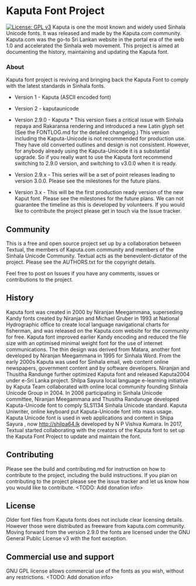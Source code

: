 
# Kaputa Font Project

[![License: GPL v3](https://img.shields.io/badge/License-GPL%20v3-blue.svg)](https://www.gnu.org/licenses/gpl-3.0)
Kaputa is one the most known and widely used Sinhala Unicode fonts. It was released and made by the Kaputa.com community. Kaputa.com was the go-to Sri Lankan website in the portal era of the web 1.0 and accelerated the Sinhala web movement. This project is aimed at documenting the history, maintaining and updating the Kaputa font.



### About
Kaputa font project is reviving and bringing back the Kaputa Font to comply with the latest standards in Sinhala fonts.


* Version 1         - Kaputa (ASCII encoded font)
* Version 2         - kaputaunicode

* Version 2.9.0        - Kaputa
      * This version fixes a critical issue with Sinhala repaya and Rakaransa rendering and  introduced a new Latin glyph set (See the FONTLOG.md for the detailed changelog.) This version including the Kaputa-Unicode is not recommended for production use. They have old converted outlines and design is not consistent. However, for anybody already using the  Kaputa-Unicode it is a substantial upgrade. So if you really want to use the Kaputa font recommend switching to 2.9.0 version, and switching to v3.0.0 when it is ready.
* Version 2.9.x        - This series will be a set of point releases leading to version 3.0.0. Please see the milestones for the future plans.
* Version 3.x          - This will be the first production ready version of the new Kaput font. Please see the milestones for the future plans. We can not guarantee the timeline as this is developed by volunteers. If you would like to contribute the project please get in touch via the Issue tracker.



## Community
This is a free and open source project set up by a collaboration between Textual, the members of Kaputa.com community and members of the Sinhala Unicode Community. Textual acts as the benevolent-dictator of the project. Please see the AUTHORS.txt for the copyright details.

Feel free to post on Issues if you have any comments, issues or contributions to the project.

## History
Kaputa font was created in 2000 by Niranjan Meegammana, superseding Kandy fonts created by Niranjan and Michael Gruber in 1993 at National Hydrographic office to create local language navigational charts for fisherman, and was released on the Kaputa.com website for the community for free. Kaputa font improved earlier Kandy encoding and reduced the file size with an optimised minimal weight font for the use of internet communications. The thin design was derived from Matara, another font developed by Niranjan Meegammana in 1995 for Sinhala Word. From the early  2000s Kaputa was used for Sinhala email, web content online newspapers, government content and by software developers. Niranjan and Thusitha Randunge further optimized Kaputa font and released Kaputa2004 under e-Sri Lanka project. Shilpa Sayura local language e-learning initiative by Kaputa Team collaborated with online local community founding Sinhala Unicode Group in 2004. In 2006 participating in Sinhala Unicode committee, Niranjan Meegammana and Thusitha Randunuge developed Kaputa-Unicode font to comply SLS1134 Sinhala Unicode standard. Kaputa Uniwriter, online keyboard put Kaputa-Unicode font into mass usage.  Kaputa Unicode font is used in web applications and content  in Shipa Sayura , now http://shilpa64.lk developed by N P Vishva Kumara. In 2017, Textual started collaborating with the creators of the Kaputa font to set up the Kaputa Font Project to update and maintain the font.

## Contributing
Please see the build and contributing.md for instruction on how to contribute to the project, including the build instructions. If you plan on contributing to the project please see the issue tracker and let us know how you would like to contribute.
<TODO: Add donation info>

## License
Older font files from Kaputa fonts does not include clear licensing details. However those were distributed as freeware from kaputa.com community. Moving forward from the version 2.9.0 the fonts are licensed under the GNU General Public License v3 with the font exception.

## Commercial use and support
GNU GPL license allows commercial use of the fonts as you wish, without any restrictions.
<TODO: Add donation info>

